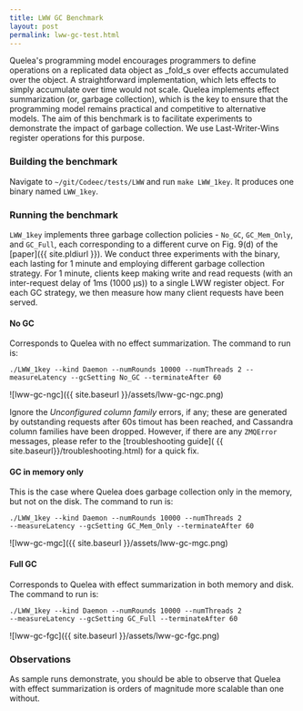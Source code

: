 ```yaml
---
title: LWW GC Benchmark
layout: post
permalink: lww-gc-test.html
---
```


Quelea's programming model encourages programmers to define operations
on a replicated data object as _fold_s over effects accumulated over
the object. A straightforward implementation, which lets effects to
simply accumulate over time would not scale. Quelea implements effect
summarization (or, garbage collection), which is the key to ensure
that the programming model remains practical and competitive to
alternative models. The aim of this benchmark is to facilitate
experiments to demonstrate the impact of garbage collection. We use
Last-Writer-Wins register operations for this purpose.

### Building the benchmark

Navigate to `~/git/Codeec/tests/LWW` and run `make LWW_1key`. It
produces one binary named `LWW_1key`.

### Running the benchmark

`LWW_1key` implements three garbage collection policies - `No_GC`,
`GC_Mem_Only`, and `GC_Full`, each corresponding to a different curve
on Fig. 9(d) of the [paper]({{ site.pldiurl }}). We conduct three
experiments with the binary, each lasting for 1 minute and employing
different garbage collection strategy. For 1 minute, clients keep
making write and read requests (with an inter-request delay of 1ms
(1000 μs)) to a single LWW register object. For each GC strategy, we
then measure how many client requests have been served.

#### No GC

Corresponds to Quelea with no effect summarization. The command to run
is:

    ./LWW_1key --kind Daemon --numRounds 10000 --numThreads 2 --measureLatency --gcSetting No_GC --terminateAfter 60

![lww-gc-ngc]({{ site.baseurl }}/assets/lww-gc-ngc.png)

Ignore the _Unconfigured column family_ errors, if any; these are
generated by outstanding requests after 60s timout has been reached,
and Cassandra column families have been dropped. However, if there are
any `ZMQError` messages, please refer to the [troubleshooting guide]( {{ site.baseurl}}/troubleshooting.html) 
for a quick fix.

#### GC in memory only

This is the case where Quelea does garbage collection only in the
memory, but not on the disk. The command to run is:

    ./LWW_1key --kind Daemon --numRounds 10000 --numThreads 2
    --measureLatency --gcSetting GC_Mem_Only --terminateAfter 60

![lww-gc-mgc]({{ site.baseurl }}/assets/lww-gc-mgc.png)

#### Full GC

Corresponds to Quelea with effect summarization in both memory and
disk. The command to run is:

    ./LWW_1key --kind Daemon --numRounds 10000 --numThreads 2
    --measureLatency --gcSetting GC_Full --terminateAfter 60

![lww-gc-fgc]({{ site.baseurl }}/assets/lww-gc-fgc.png)
    
### Observations

As sample runs demonstrate, you should be able to observe that Quelea
with effect summarization is orders of magnitude more scalable than
one without.
